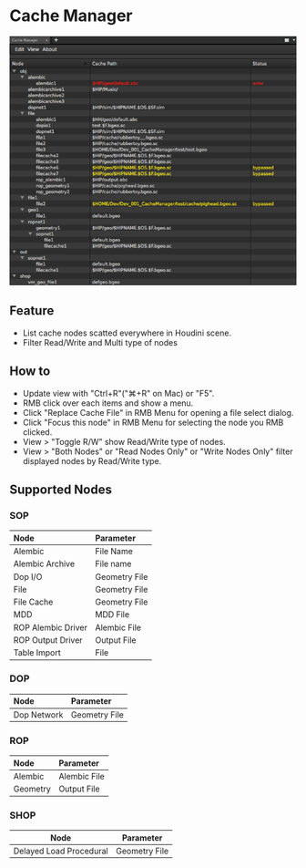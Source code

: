 # Cache Manager

![alt tag](img/ss_cache_manager_0001.png)

## Feature

* List cache nodes scatted everywhere in Houdini scene.
* Filter Read/Write and Multi type of nodes

## How to

* Update view with "Ctrl+R"("⌘+R" on Mac) or "F5".
* RMB click over each items and show a menu.
* Click "Replace Cache File" in RMB Menu for opening a file select dialog.
* Click "Focus this node" in RMB Menu for selecting the node you RMB clicked.
* View > "Toggle R/W" show Read/Write type of nodes.
* View > "Both Nodes" or "Read Nodes Only" or "Write Nodes Only" filter displayed nodes by Read/Write type.

## Supported Nodes

### SOP
| Node               | Parameter     |
|:-------------------|:--------------|
| Alembic            | File Name     |
| Alembic Archive    | File name     |
| Dop I/O            | Geometry File |
| File               | Geometry File |
| File Cache         | Geometry File |
| MDD                | MDD File      |
| ROP Alembic Driver | Alembic File  |
| ROP Output Driver  | Output File   |
| Table Import       | File          |

### DOP
| Node        | Parameter     |
|:------------|:--------------|
| Dop Network | Geometry File |

### ROP
| Node     | Parameter    |
|:---------|:-------------|
| Alembic  | Alembic File |
| Geometry | Output File  |

### SHOP
| Node                    | Parameter     |
|:-----------------------:|:-------------:|
| Delayed Load Procedural | Geometry File |
